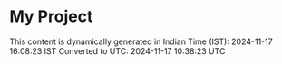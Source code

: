 # My Project

This content is dynamically generated in Indian Time (IST): 2024-11-17 16:08:23 IST
Converted to UTC: 2024-11-17 10:38:23 UTC
